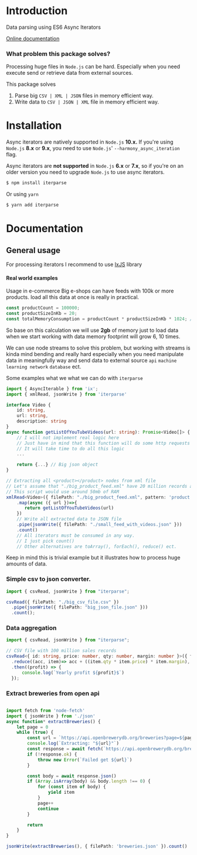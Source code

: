 # Introduction

Data parsing using ES6 Async Iterators


[Online documentation](asdasd) 


### What problem this package solves?

Processing huge files in `Node.js` can be hard. Especially when you need execute send or retrieve data from external sources.

This package solves

1. Parse big `CSV | XML | JSON` files in memory efficient way.
2. Write data to `CSV | JSON | XML` file in memory efficient way.

# Installation

Async iterators are natively supported in `Node.js` **10.x.** If you're using `Node.js` **8.x** or **9.x**, you need to use `Node.js`' `--harmony_async_iteration` flag.

Async iterators are **not supported** in `Node.js` **6.x** or **7.x**, so if you're on an older version you need to upgrade `Node.js` to use async iterators.

```bash
$ npm install iterparse
```

Or using `yarn`

```bash
$ yarn add iterparse
```

# Documentation

## General usage

For processing iterators I recommend to use [IxJS](https://github.com/ReactiveX/IxJS) library

#### Real world examples

Usage in e-commerce
Big e-shops can have feeds with 100k or more products. load all this data at once is really in practical.

```typescript
const productCount = 100000;
const productSizeInKb = 20;
const totalMemoryConsumption = productCount * productSizeInKb * 1024; // 2gb of memory just to load data
```

So base on this calculation we will use **2gb** of memory just to load data when we start working with data memory footprint will grow 6, 10 times.


We can use node streams to solve this problem, but working with streams is kinda mind bending and really hard especially when you need manipulate data in meaningfully way and send data to external source `api` `machine learning network` `database` ect.

Some examples what we what we can do with `iterparse`

```typescript
import { AsyncIterable } from 'ix';
import { xmlRead, jsonWrite } from 'iterparse'

interface Video {
    id: string,
    url: string,
    description: string
}
async function getListOfYouTubeVideos(url: string): Promise<Video[]> {
    // I will not implement real logic here
    // Just have in mind that this function will do some http requests
    // It will take time to do all this logic
    ...

    return {...} // Big json object
}

// Extracting all <product></product> nodes from xml file
// Let's assume that "./big_product_feed.xml" have 20 million records and file size is 30gb
// This script would use around 50mb of RAM
xmlRead<Video>({ filePath: "./big_product_feed.xml", pattern: 'product' })
    .map(async ({ url })=>{
       return getListOfYouTubeVideos(url)
    })
    // Write all extracted data to JSON file
    .pipe(jsonWrite({ filePath: "./small_feed_with_videos.json" }))
    .count()
    // All iterators must be consumed in any way.
    // I just pick count()
    // Other alternatives are toArray(), forEach(), reduce() ect.
```

Keep in mind this is trivial example but it illustrates how to process huge amounts of data.

### Simple csv to json converter.

```typescript
import { csvRead, jsonWrite } from "iterparse";

csvRead({ filePath: "./big_csv_file.csv" })
  .pipe(jsonWrite({ filePath: "big_json_file.json" }))
  .count();
```


### Data aggregation

```typescript
import { csvRead, jsonWrite } from "iterparse";

// CSV file with 100 million sales records
csvRead<{ id: string, price: number, qty: number, margin: number }>({ filePath: "./sales.csv" })
  .reduce((acc, item)=> acc + ((item.qty * item.price) * item.margin), 0)
  .then((profit) => {
      console.log(`Yearly profit ${profit}$`)
  });
```

### Extract breweries from open api 

```typescript

import fetch from 'node-fetch'
import { jsonWrite } from './json'
async function* extractBreweries() {
    let page = 0
    while (true) {
        const url = `https://api.openbrewerydb.org/breweries?page=${page}`
        console.log(`Extracting: "${url}"`)
        const response = await fetch(`https://api.openbrewerydb.org/breweries?page=${page}`)
        if (!response.ok) {
            throw new Error(`Failed get ${url}`)
        }

        const body = await response.json()
        if (Array.isArray(body) && body.length !== 0) {
            for (const item of body) {
                yield item
            }
            page++
            continue
        }

        return
    }
}

jsonWrite(extractBreweries(), { filePath: 'breweries.json' }).count()

```

